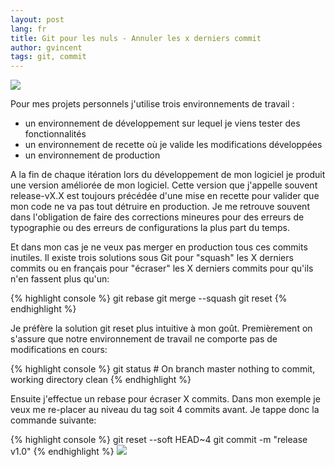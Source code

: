 ```yaml
---
layout: post
lang: fr
title: Git pour les nuls - Annuler les x derniers commit
author: gvincent
tags: git, commit
---
```


<img src="https://lh4.googleusercontent.com/-Y-dQtb7aNbs/UNb2LIpJi7I/AAAAAAAAIMQ/_U2_lbjs0dk/s406/git%2520rebase%2520example.png">
<p>
Pour mes projets personnels j'utilise trois environnements de travail :
<ul>
	<li>un environnement de développement sur lequel je viens tester des fonctionnalités</li>
	<li>un environnement de recette où je valide les modifications développées</li>
	<li>un environnement de production</li>
</ul>

A la fin de chaque itération lors du développement de mon logiciel je produit une version améliorée de mon logiciel. Cette version que j'appelle souvent release-vX.X est toujours précédée d'une mise en recette pour valider que mon code ne va pas tout détruire en production.
Je me retrouve souvent dans l'obligation de faire des corrections mineures pour des erreurs de typographie ou des erreurs de configurations la plus part du temps.

Et dans mon cas je ne veux pas merger en production tous ces commits inutiles.
Il existe trois solutions sous Git pour "squash" les X derniers commits ou en français pour "écraser" les X derniers commits pour qu'ils n'en fassent plus qu'un:
</p>
{% highlight console %}
git rebase
git merge --squash	  	
git reset
{% endhighlight %}
<p>
	Je préfère la solution git reset plus intuitive à mon goût.
	Premièrement on s'assure que notre environnement de travail ne comporte pas de modifications en cours:
</p>
{% highlight console %}
git status
# On branch master
nothing to commit, working directory clean
{% endhighlight %}
<p>
	Ensuite j'effectue un rebase pour écraser X commits. Dans mon exemple je veux me re-placer au niveau du tag soit 4 commits avant.
	Je tappe donc la commande suivante:
</p>
{% highlight console %}
git reset --soft HEAD~4
git commit -m "release v1.0"
{% endhighlight %}
<img src="https://lh4.googleusercontent.com/-hJev3pzvxdQ/UNb2LAF160I/AAAAAAAAIMQ/O72XSWO6kTI/s826/git%2520rebase%2520example2.png">


